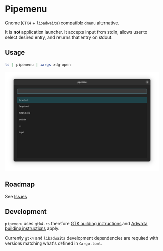 # Pipemenu

Gnome (`GTK4` + `libadwaita`) compatible `dmenu` alternative.

It is **not** application launcher. It accepts input from stdin, allows user to select desired entry, and returns that entry on stdout.

## Usage

```sh
ls | pipemenu | xargs xdg-open
```

![alt text](screenshot.png)

## Roadmap

See [Issues](https://github.com/soanvig/pipemenu/labels/enhancement)

## Development

`pipemenu` uses `gtk4-rs` therefore [GTK building instructions](https://gtk-rs.org/gtk4-rs/stable/latest/book/installation_linux.html) and [Adwaita building instructions](https://gtk-rs.org/gtk4-rs/stable/latest/book/libadwaita.html) apply.

Currently `gtk4` and `libadwaita` development dependencies are required with versions matching what's defined in `Cargo.toml`.
